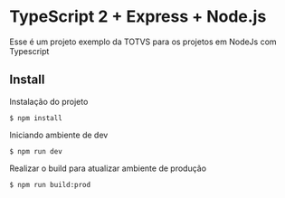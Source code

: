 # TypeScript 2 + Express + Node.js

Esse é um projeto exemplo da TOTVS para os projetos em NodeJs com Typescript

## Install

Instalação do projeto

`$ npm install`

Iniciando ambiente de dev

`$ npm run dev`

Realizar o build para atualizar ambiente de produção

`$ npm run build:prod`

